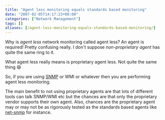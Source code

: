 ```yaml
---
title: "Agent less monitoring equals standards based monitoring"
date: "2007-02-05T14:17:23+00:00"
categories: ["Network Management"]
tags: []
aliases: [/agent-less-monitoring-equals-standards-based-monitoring/]
---
```


Why is <em>agent less</em> network monitoring called agent less? An agent is required! Pretty confusing really. I don't suppose <em>non-proprietary agent</em> has quite the same ring to it.

What agent less really means is proprietary agent less. Not quite the same thing :smile:

So, if you are using <a href="https://en.wikipedia.org/wiki/Simple_Network_Management_Protocol">SNMP</a> or WMI or whatever then you are performing agent less monitoring.

The main benefit to not using proprietary agents are that lots of different tools can talk SNMP/WMI etc but the chances are that only the proprietary vendor supports their own agent. Also, chances are the proprietary agent may or may not be as rigorously tested as the standards based agents like <a href="http://net-snmp.sourceforge.net/">net-snmp</a> for instance.
